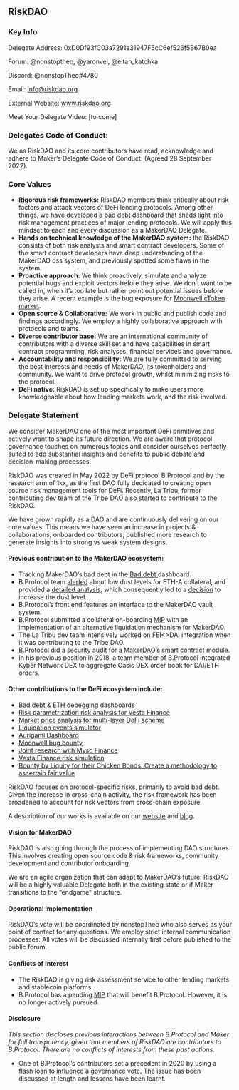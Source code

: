 ## RiskDAO

### Key Info

Delegate Address: 0xD0Df93fC03a7291e31947F5cC6ef526f5B67B0ea

Forum: @nonstoptheo, @yaronvel, @eitan_katchka

Discord: @nonstopTheo#4780

Email: [info@riskdao.org](mailto:info@riskdao.org)

External Website: [www.riskdao.org ](http://www.riskdao.org/)

Meet Your Delegate Video: [to come]

### Delegates Code of Conduct:

We as RiskDAO and its core contributors have read, acknowledge and adhere to Maker’s Delegate Code of Conduct. (Agreed 28 September 2022).

### Core Values

* **Rigorous risk frameworks:** RiskDAO members think critically about risk factors and attack vectors of DeFi lending protocols. Among other things, we have developed a bad debt dashboard that sheds light into risk management practices of major lending protocols. We will apply this mindset to each and every discussion as a MakerDAO Delegate.
* **Hands on technical knowledge of the MakerDAO system:** the RiskDAO consists of both risk analysts and smart contract developers. Some of the smart contract developers have deep understanding of the MakerDAO dss system, and previously spotted some flaws in the system.
* **Proactive approach:** We think proactively, simulate and analyze potential bugs and exploit vectors before they arise. We don’t want to be called in, when it’s too late but rather point out potential issues before they arise. A recent example is the bug exposure for [Moonwell cToken market](https://medium.com/risk-dao/the-risk-of-secondary-markets-for-depegged-collateral-tokens-moonwell-bug-disclosure-2021181f50bc).
* **Open source & Collaborative:** We work in public and publish code and findings accordingly. We employ a highly collaborative approach with protocols and teams.
* **Diverse contributor base:** We are an international community of contributors with a diverse skill set and have capabilities in smart contract programming, risk analyses, financial services and governance.
* **Accountability and responsibility:** We are fully committed to serving the best interests and needs of MakerDAO, its tokenholders and community. We want to drive protocol growth, whilst minimizing risks to the protocol.
* **DeFi native:** RiskDAO is set up specifically to make users more knowledgeable about how lending markets work, and the risk involved.

### Delegate Statement

We consider MakerDAO one of the most important DeFi primitives and actively want to shape its future direction. We are aware that protocol governance touches on numerous topics and consider ourselves perfectly suited to add substantial insights and benefits to public debate and decision-making processes.

RiskDAO was created in May 2022 by DeFi protocol B.Protocol and by the research arm of 1kx, as the first DAO fully dedicated to creating open source risk management tools for DeFi. Recently, La Tribu, former contributing dev team of the Tribe DAO also started to contribute to the RiskDAO.

We have grown rapidly as a DAO and are continuously delivering on our core values. This means we have seen an increase in projects & collaborations, onboarded contributors, published more research to generate insights into strong vs weak system designs.

#### Previous contribution to the MakerDAO ecosystem:

* Tracking MakerDAO’s bad debt in the [Bad debt ](https://bad-debt.riskdao.org/) dashboard.
* B.Protocol team [alerted](https://twitter.com/CoinDesk/status/1328338322306064384?t=NgZCvMfsl1RbksfkBtffJQ&s=09) about low dust levels for ETH-A collateral, and provided a [detailed analysis](https://medium.com/b-protocol/the-keepers-dilemma-game-theoretic-analysis-of-liquidation-incentives-with-preliminary-b588e82e4d67), which consequently led to a [decision](https://forum.makerdao.com/t/small-vaults-liquidations-incentives/5166) to increase the dust level.
* B.Protocol’s front end features an interface to the MakerDAO vault system.
* B.Protocol submitted a collateral on-boarding [MIP](https://forum.makerdao.com/t/mip13c3-sp11-onboarding-a-new-collateral-type-backed-by-b-protocol-v2-declaration-of-intent/8802) with an implementation of an alternative liquidation mechanism for MakerDAO.
* The La Tribu dev team intensively worked on FEI<>DAI integration when it was contributing to the Tribe DAO.
* B.Protocol did a [security audit](https://forum.makerdao.com/t/mip59-dsscharter/10028/5) for a MakerDAO’s smart contract module.
* In his previous position in 2018, a team member of B.Protocol integrated Kyber Network DEX to aggregate Oasis DEX order book for DAI/ETH orders.

#### Other contributions to the DeFi ecosystem include:

* [Bad debt ](https://bad-debt.riskdao.org/) & [ETH depegging](https://depeg.riskdao.org/) dashboards
* [Risk parametrization risk analysis for Vesta Finance](https://medium.com/risk-dao/vesta-finance-system-parameterization-risk-analysis-b52aaf7b56e5)
* [Market price analysis for multi-layer DeFi scheme](https://twitter.com/Risk_DAO/status/1565700802685145088?s=20&t=n-LxtEhk9-irNL35Kr6Zxw)
* [Liquidation events simulator](https://medium.com/risk-dao/using-the-riskdao-simulation-gui-2aaffd6c5792)
* [Aurigami Dashboard](https://aurigami.riskdao.org/#system-status)
* [Moonwell bug bounty](https://medium.com/risk-dao/the-risk-of-secondary-markets-for-depegged-collateral-tokens-moonwell-bug-disclosure-2021181f50bc)
* [Joint research with Myso Finance ](https://medium.com/risk-dao/on-insolvency-tackling-bad-debt-in-defi-6c2ac5028348)
* [Vesta Finance risk simulation](https://medium.com/risk-dao/using-the-riskdao-simulation-gui-2aaffd6c5792)
* [Bounty by Liquity for their Chicken Bonds: Create a methodology to ascertain fair value](https://twitter.com/Risk_DAO/status/1565700802685145088?s=20&t=n-LxtEhk9-irNL35Kr6Zxw)

RiskDAO focuses on protocol-specific risks, primarily to avoid bad debt. Given the increase in cross-chain activity, the risk framework has been broadened to account for risk vectors from cross-chain exposure.

A description of our works is available on our [website](https://riskdao.org/) and [blog](https://medium.com/risk-dao).

#### Vision for MakerDAO

RiskDAO is also going through the process of implementing DAO structures. This involves creating open source code & risk frameworks, community development and contributor onboarding.

We are an agile organization that can adapt to MakerDAO’s future: RiskDAO will be a highly valuable Delegate both in the existing state or if Maker transitions to the “endgame” structure.

#### Operational implementation

RiskDAO’s vote will be coordinated by nonstopTheo who also serves as your point of contact for any questions. We employ strict internal communication processes: All votes will be discussed internally first before published to the public forum.

#### Conflicts of Interest

* The RiskDAO is giving risk assessment service to other lending markets and stablecoin platforms.
* B.Protocol has a pending [MIP](https://forum.makerdao.com/t/mip13c3-sp11-onboarding-a-new-collateral-type-backed-by-b-protocol-v2-declaration-of-intent/8802) that will benefit B.Protocol. However, it is no longer actively pursued.

#### Disclosure

*This section discloses previous interactions between B.Protocol and Maker for full transparency, given that members of RiskDAO are contributors to B.Protocol. There are no conflicts of interests from these past actions.*

* One of B.Protocol’s contributors set a precedent in 2020 by using a flash loan to influence a governance vote. The issue has been discussed at length and lessons have been learnt.
